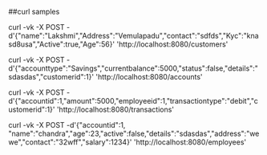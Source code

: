 ##curl samples


curl -vk -X POST -d'{"name":"Lakshmi","Address":"Vemulapadu","contact":"sdfds","Kyc":"knasd8usa","Active":true,"Age":56}'  'http://localhost:8080/customers'


curl -vk -X POST -d'{"accounttype":"Savings","currentbalance":5000,"status":false,"details":"sdasdas","customerid":1}'  'http://localhost:8080/accounts'


curl -vk -X POST -d'{"accountid":1,"amount":5000,"employeeid":1,"transactiontype":"debit","customerid":1}'  'http://localhost:8080/transactions'


curl -vk -X POST -d'{"accountid":1, "name":"chandra","age":23,"active":false,"details":"sdasdas","address":"wewe","contact":"32wff","salary":1234}'  'http://localhost:8080/employees'


